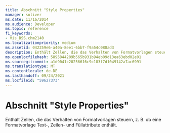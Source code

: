 ```yaml
---
title: Abschnitt "Style Properties"
manager: soliver
ms.date: 11/16/2014
ms.audience: Developer
ms.topic: reference
f1_keywords:
- Vis_DSS.chm2140
ms.localizationpriority: medium
ms.assetid: 042259e6-a40a-8ee1-6bb7-f9a54c088ad3
description: Enthält Zellen, die das Verhalten von Formatvorlagen steuern, z. B. ob eine Formatvorlage Text-, Zeilen- und Füllattribute enthält.
ms.openlocfilehash: 5895844209b565b931b94eb09d13ea63ebd02e01
ms.sourcegitcommit: a1d9041c20256616c9c183f7d1049142a7ac6991
ms.translationtype: MT
ms.contentlocale: de-DE
ms.lasthandoff: 09/24/2021
ms.locfileid: "59627373"
---
```

# <a name="style-properties-section"></a>Abschnitt "Style Properties"

Enthält Zellen, die das Verhalten von Formatvorlagen steuern, z. B. ob eine Formatvorlage Text-, Zeilen- und Füllattribute enthält.
  

